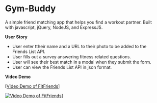 # Gym-Buddy
A simple friend matching app that helps you find a workout partner. Built with javascript, jQuery, NodeJS, and ExpressJS.

**User Story**
- User enter ttheir name and a URL to their photo to be added to the Friends List API.
- User fills out a survey answering fitness related questions.
- User will see their best match in a modal when they submit the form.
- User can view the Friends List API in json format. 

**Video Demo**

[[Video Demo of FitFriends](https://youtu.be/6NDKSBmkj0o)]

[![Video Demo of FitFriends](https://i.ytimg.com/vi/6NDKSBmkj0o/hqdefault.jpg?sqp=-oaymwEZCNACELwBSFXyq4qpAwsIARUAAIhCGAFwAQ==&rs=AOn4CLAgJT67SEmpeste3U3vcoIl6zw_LA)](https://youtu.be/6NDKSBmkj0o)]


